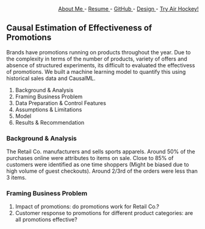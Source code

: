<div style="text-align: right">
 
   <a href = "https://www.linkedin.com/in/ezhilvelme/" > About Me </a> -
   <a href = "https://drive.google.com/file/d/1LAy5Ol2dtCn14x_uI9mE7Lu4mIqhyvba/view?usp=sharing" > Resume </a> - 
   <a href = "https://github.com/Ezhilvel" > GitHub </a> -
   <a href = "https://www.behance.net/ezhilvelme" > Design </a> -
   <a href = "https://airhockey-love2d.herokuapp.com/" > Try Air Hockey! </a> 

</div>


## Causal Estimation of Effectiveness of Promotions

Brands have promotions running on products throughout the year. Due to the complexity in terms of the number of products, variety of offers and absence of structured experiments, its difficult to evaluated the effectivess of promotions. We built a machine learning model to quantify this using historical sales data and CausalML.

1. Background & Analysis
2. Framing Business Problem
3. Data Preparation & Control Features
4. Assumptions & Limitations
5. Model
6. Results & Recommendation

### Background & Analysis

The Retail Co. manufacturers and sells sports apparels. Around 50% of the purchases online were attributes to items on sale. Close to 85% of customers were identified as one time shoppers (Might be biased due to high volume of guest checkouts). Around 2/3rd of the orders were less than 3 items. 

### Framing Business Problem

1. Impact of promotions: do promotions work for Retail Co.?
2. Customer response to promotions for different product categories: are all promotions effective?
